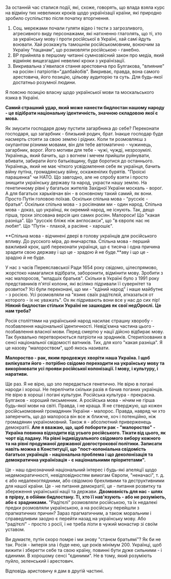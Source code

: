 За останній час сталися події, які, схоже, говорять, що влада взяла курс на відміну тих невеликих кроків щодо українізації країни, які природно зробило суспільство після початку вторгнення.
1. Соц. мережами почали гуляти відео і тести з загрозливого, агресивного виду персонажами, які натхненно глаголять, що ті, хто за українську мову і проти російської в Україні, хай самі йдуть воювати. Хай розкажуть тамошнім російськомовним, воюючим за Україну "пацанам", що розмовляти російською - ганебно.
2. ВР прийняла в першому читанні сумнозвісний закон про медіа, який відміняє вищезгадані невеликі кроки з українізації.
3. Викривальна з'явилася стання арестовича про Булгакова, "влияние" на росіян і патріотів="далбайобів". Викриває, правда, вона самого арестовича, його позицію, цільову аудиторію та суть. Для будь-якої достатньо розумної людини.

Я поясню позицію власну щодо української мови та москальського язика в Україні.

**Самий страшний удар, який може нанести бидлостан нашому народу - це відібрати національну ідентичність, значною складовою якої є мова.** 

Як змусити господаря дому пустити загарбника до себе? Переконати господаря, що загарбник - близький родич, брат. Інакше господар буде насмерть стояти за свою землю і рідних.
Коли ти розмовляєш з окупантом різними мовами, він для тебе автоматично - чужинець, загарбник, ворог. Його мотиви для тебе - чужі, чужді, незрозумілі. Українець, який бачить, що з вогнем і мечем прийшли руйнувати, вбивати, забирати його батьківщину, буде боротися до останнього.
Українець, який не має чіткого усвідомлення себе як українця, бачить війну путіна, громадянську війну, оскаженілих бурятів. "Проіскі парашенка" чи НАТО. Що завгодно, але не спробу взяти і просто знищити українську державу та народ, украсти нашу землю.
На генетичному рівні у багатьох жителів Західної України москаль - ворог. А для багатьох харьківчан він - в основному такий самий, як вони. Просто Путін головою поїхав.
Оскільки спільна мова - "русскіє - братья". 
Оскільки спільна мова - з росіянами ми - один народ. 
Спільна мова - доказ, що українці, як окремий народ, не існують. Так, дещо гірша, трохи зіпсована версія цих самих росіян. Малороси!
Що "какая разніца". 
Що "русскіє бліжє ніж англосакси", що "в європє нас нє любят". 
Що "Путін - плахой, а расіянє - харошіє".

**Спільна мова - відчинені двері в голову українців для російського впливу. До русского міра, до яничарства. 
Спільна мова - перший важливий крок, щоб переконати українця, що є тисяча і одна причина зрадити свою державу і що це - зрадою й не буде.**аву і що це - зрадою й не буде. 

У нас з часів Переяславської Ради 1654 року свідомо, цілеспрямово, жорстоко намагалися відібрати, заборонити, відмінити мову. Зробити з нас малоросов, "младшіх братьєв".
Скільки  в Україні було з 1991 року представників п'ятої колони, які всіляко підривали її сувернітет та розвиток? Усі були переконані, що ми - "єдіний народ" і наше майбутнє - з росією. Усі розмовляли на "язикє сваїх радітєлєй, атказаться от которого - іх нє уважать".
Ох як підривають вони все у нас до сих пір!
**Ніякий бидлостан стільки Україні не зашкодив як свої недОрослі.**
**Це нам треба?**

Росія століттями на український народ насилає страшну хворобу - позбавлення національної ідентичності. Невід'ємна частина цього - позбавлення власної мови. Перед смертю у нації дійсно відбирає мову. Так буквально перетворюються патріоти на зрадників. Стерилізованих в сенсі національної свідомості ватників. Тих, для кого "какая разніца".
Я це назову "малороством", щоб якось називати. 

**Малороство - рак, яким продовжує хворіти наша Україна. І щоб вилікувати його - потрібно свідомо переходити на українську мову та викорінювати усі прояви російської колонізації. І мову, і культуру, і наративи.**

Ще раз. 
Я не вірю, що зло передається генетично. Не вірю в погані народи і хороші. Не перелічити скільки разів я бачив поганих українців. 
Не вірю в хороші і погані культури. Російська культура - прекрасна. Булгаков - хороший письменник. А російська мова - нічим не гірша будь-якої мови на світі. Правда, і не краща.
Я не стверджую, що кожен російськомовний громадянин України - малорос. Правда, навряд чи хто заперечить, що до малороса він все ж ближче, хоч і потенційно, ніж громадянин україномовний.
Також я - абсолютний приверженець демократії.
**Але я вважаю, що, щоб побороти рак - "малороство" - Україна повинна відходити від усього російського. Тікати від цього, як чорт від ладану. На рівні індивідуального свідомого вибору кожного та на рівні продуманої державної довгострокової політики.
Записати навіть можна в Конституції, що "пост-колоніальна свідомість багатьох українців - національна проблема і що деколонізація та демократична українізація - є національними пріоритетами".**

Це - наш однозначний національний інтерес і будь-які апеляції щодо недемократичності, невідповідностям вимогам Європи, "неначасі", т. д. є або недалекоглядними, або свідомою брехливими та деструктивними для нашої країни.
Це - не питання демократії, це - питання розвитку та збереження української нації та держави.
**Двомовність для нас - шлях в прірву, в обійми бидлостану. Ті, хто її нав'язують - або не розуміють, або є зрадниками.**
"Радітєлі" розмовляли російською, та їх недалекі предки розмовляли українською, а
на російську перейшли з прагматичних причин? Зараз прагматичним, а також моральним і справедливим заодно є перейти назад на українську мову. Або "радітєлі" - просто з росії, і не треба лізти в чужий монастир зі своїм уставом.

Ви думаєте, путін скоро помре і ми знову "станєм братьямі"? Як би не так. Росія - імперія зла і буде нею, ще років мінімум 200. Українці, щоб вижити і зберегти себе та свою країну, повинні бути дуже сильними - і єдиними. В хорошому сенсі "єдиними". Не в тому, який розуміють пуйло, зеленський і арестович.

Відповідь аристовичу я дам в другій частині.